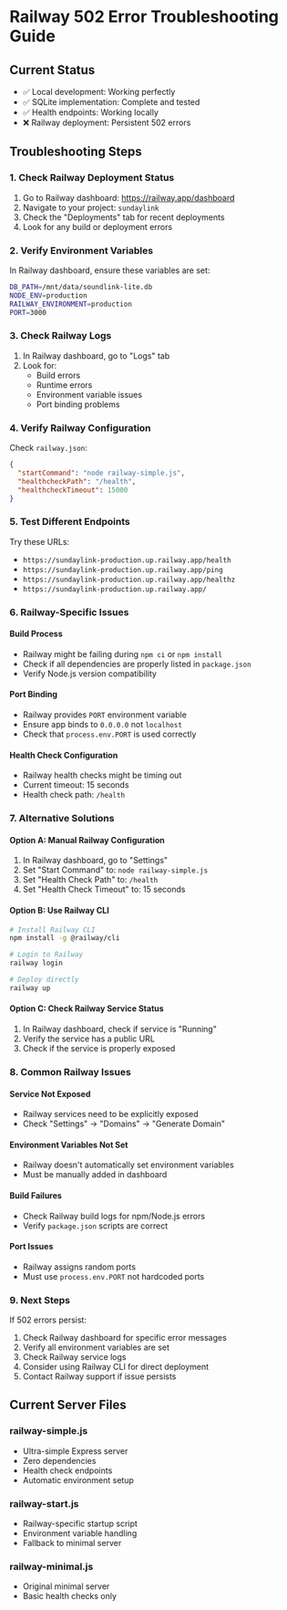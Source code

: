 # Railway 502 Error Troubleshooting Guide

## Current Status
- ✅ Local development: Working perfectly
- ✅ SQLite implementation: Complete and tested
- ✅ Health endpoints: Working locally
- ❌ Railway deployment: Persistent 502 errors

## Troubleshooting Steps

### 1. Check Railway Deployment Status
1. Go to Railway dashboard: https://railway.app/dashboard
2. Navigate to your project: `sundaylink`
3. Check the "Deployments" tab for recent deployments
4. Look for any build or deployment errors

### 2. Verify Environment Variables
In Railway dashboard, ensure these variables are set:
```bash
DB_PATH=/mnt/data/soundlink-lite.db
NODE_ENV=production
RAILWAY_ENVIRONMENT=production
PORT=3000
```

### 3. Check Railway Logs
1. In Railway dashboard, go to "Logs" tab
2. Look for:
   - Build errors
   - Runtime errors
   - Environment variable issues
   - Port binding problems

### 4. Verify Railway Configuration
Check `railway.json`:
```json
{
  "startCommand": "node railway-simple.js",
  "healthcheckPath": "/health",
  "healthcheckTimeout": 15000
}
```

### 5. Test Different Endpoints
Try these URLs:
- `https://sundaylink-production.up.railway.app/health`
- `https://sundaylink-production.up.railway.app/ping`
- `https://sundaylink-production.up.railway.app/healthz`
- `https://sundaylink-production.up.railway.app/`

### 6. Railway-Specific Issues

#### Build Process
- Railway might be failing during `npm ci` or `npm install`
- Check if all dependencies are properly listed in `package.json`
- Verify Node.js version compatibility

#### Port Binding
- Railway provides `PORT` environment variable
- Ensure app binds to `0.0.0.0` not `localhost`
- Check that `process.env.PORT` is used correctly

#### Health Check Configuration
- Railway health checks might be timing out
- Current timeout: 15 seconds
- Health check path: `/health`

### 7. Alternative Solutions

#### Option A: Manual Railway Configuration
1. In Railway dashboard, go to "Settings"
2. Set "Start Command" to: `node railway-simple.js`
3. Set "Health Check Path" to: `/health`
4. Set "Health Check Timeout" to: 15 seconds

#### Option B: Use Railway CLI
```bash
# Install Railway CLI
npm install -g @railway/cli

# Login to Railway
railway login

# Deploy directly
railway up
```

#### Option C: Check Railway Service Status
1. In Railway dashboard, check if service is "Running"
2. Verify the service has a public URL
3. Check if the service is properly exposed

### 8. Common Railway Issues

#### Service Not Exposed
- Railway services need to be explicitly exposed
- Check "Settings" → "Domains" → "Generate Domain"

#### Environment Variables Not Set
- Railway doesn't automatically set environment variables
- Must be manually added in dashboard

#### Build Failures
- Check Railway build logs for npm/Node.js errors
- Verify `package.json` scripts are correct

#### Port Issues
- Railway assigns random ports
- Must use `process.env.PORT` not hardcoded ports

### 9. Next Steps

If 502 errors persist:
1. Check Railway dashboard for specific error messages
2. Verify all environment variables are set
3. Check Railway service logs
4. Consider using Railway CLI for direct deployment
5. Contact Railway support if issue persists

## Current Server Files

### railway-simple.js
- Ultra-simple Express server
- Zero dependencies
- Health check endpoints
- Automatic environment setup

### railway-start.js
- Railway-specific startup script
- Environment variable handling
- Fallback to minimal server

### railway-minimal.js
- Original minimal server
- Basic health checks only
